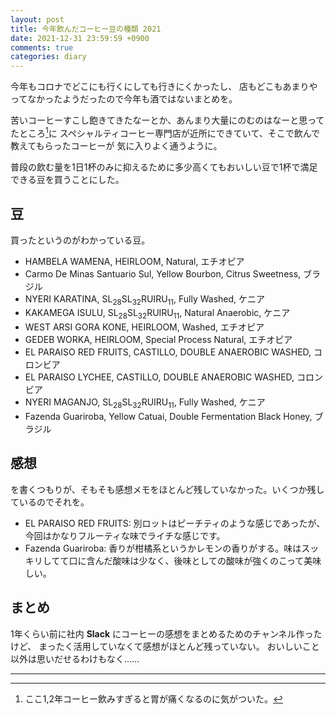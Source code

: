 ```yaml
---
layout: post
title: 今年飲んだコーヒー豆の種類 2021
date: 2021-12-31 23:59:59 +0900
comments: true
categories: diary
---
```


今年もコロナでどこにも行くにしても行きにくかったし、
店もどこもあまりやってなかったようだったので今年も酒ではないまとめを。

苦いコーヒーすこし飽きてきたなーとか、あんまり大量にのむのはなーと思ってたところ[^coffee]に
スペシャルティコーヒー専門店が近所にできていて、そこで飲んで教えてもらったコーヒーが
気に入りよく通うように。

普段の飲む量を1日1杯のみに抑えるために多少高くてもおいしい豆で1杯で満足できる豆を買うことにした。

## 豆

買ったというのがわかっている豆。

- HAMBELA WAMENA, HEIRLOOM, Natural, エチオピア
- Carmo De Minas Santuario Sul, Yellow Bourbon, Citrus Sweetness, ブラジル
- NYERI KARATINA, SL<sub>28</sub>SL<sub>32</sub>RUIRU<sub>11</sub>, Fully Washed, ケニア
- KAKAMEGA ISULU, SL<sub>28</sub>SL<sub>32</sub>RUIRU<sub>11</sub>, Natural Anaerobic, ケニア
- WEST ARSI GORA KONE, HEIRLOOM, Washed, エチオピア
- GEDEB WORKA, HEIRLOOM, Special Process Natural, エチオピア
- EL PARAISO RED FRUITS, CASTILLO, DOUBLE ANAEROBIC WASHED, コロンビア
- EL PARAISO LYCHEE, CASTILLO, DOUBLE ANAEROBIC WASHED, コロンビア
- NYERI MAGANJO, SL<sub>28</sub>SL<sub>32</sub>RUIRU<sub>11</sub>, Fully Washed, ケニア
- Fazenda Guariroba, Yellow Catuai, Double Fermentation Black Honey, ブラジル

## 感想

を書くつもりが、そもそも感想メモをほとんど残していなかった。いくつか残しているのでそれを。

- EL PARAISO RED FRUITS: 別ロットはピーチティのような感じであったが、今回はかなりフルーティな味でライチな感じです。
- Fazenda Guariroba: 香りが柑橘系というかレモンの香りがする。味はスッキリしてて口に含んだ酸味は少なく、後味としての酸味が強くのこって美味しい。

## まとめ

1年くらい前に社内 **Slack** にコーヒーの感想をまとめるためのチャンネル作ったけど、
まったく活用していなくて感想がほとんど残っていない。
おいしいこと以外は思いだせるわけもなく……

---
[^coffee]: ここ1,2年コーヒー飲みすぎると胃が痛くなるのに気がついた。
